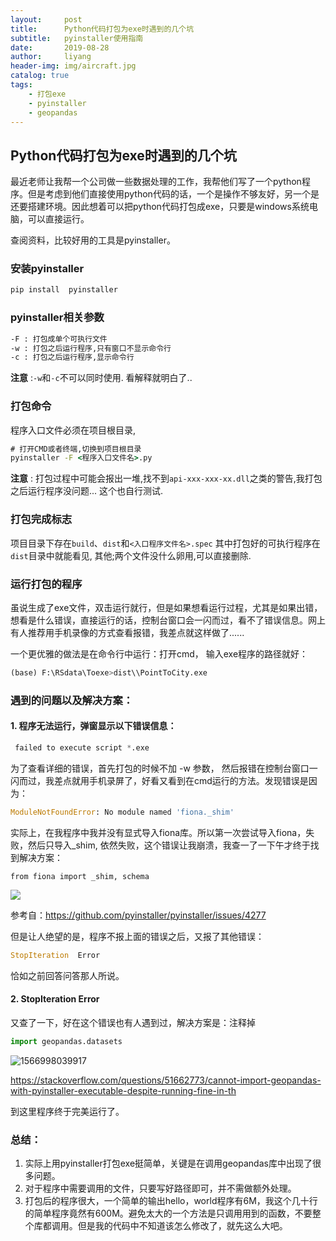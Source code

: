 ```yaml
---
layout:     post
title:      Python代码打包为exe时遇到的几个坑
subtitle:   pyinstaller使用指南
date:       2019-08-28
author:     liyang
header-img: img/aircraft.jpg
catalog: true
tags:
    - 打包exe
    - pyinstaller
    - geopandas
---
```


## Python代码打包为exe时遇到的几个坑

最近老师让我帮一个公司做一些数据处理的工作，我帮他们写了一个python程序。但是考虑到他们直接使用python代码的话，一个是操作不够友好，另一个是还要搭建环境。因此想着可以把python代码打包成exe，只要是windows系统电脑，可以直接运行。

查阅资料，比较好用的工具是pyinstaller。

### 安装pyinstaller

```cmd
pip install  pyinstaller
```

### pyinstaller相关参数

```bash
-F : 打包成单个可执行文件
-w : 打包之后运行程序,只有窗口不显示命令行
-c : 打包之后运行程序,显示命令行
```

**注意** :`-w`和`-c`不可以同时使用. 看解释就明白了..

### 打包命令

程序入口文件必须在项目根目录,

```cmd
# 打开CMD或者终端,切换到项目根目录
pyinstaller -F <程序入口文件名>.py
```

**注意** : 打包过程中可能会报出一堆,找不到`api-xxx-xxx-xx.dll`之类的警告,我打包之后运行程序没问题... 这个也自行测试.

### 打包完成标志

项目目录下存在`build`、`dist`和`<入口程序文件名>.spec`
其中打包好的可执行程序在`dist`目录中就能看见, 其他;两个文件没什么卵用,可以直接删除.

### 运行打包的程序

虽说生成了exe文件，双击运行就行，但是如果想看运行过程，尤其是如果出错，想看是什么错误，直接运行的话，控制台窗口会一闪而过，看不了错误信息。网上有人推荐用手机录像的方式查看报错，我差点就这样做了......

一个更优雅的做法是在命令行中运行：打开cmd， 输入exe程序的路径就好：

~~~python
(base) F:\RSdata\Toexe>dist\\PointToCity.exe
~~~

### 遇到的问题以及解决方案：

#### 1. 程序无法运行，弹窗显示以下错误信息：

~~~python
 failed to execute script *.exe
~~~

为了查看详细的错误，首先打包的时候不加 -w 参数， 然后报错在控制台窗口一闪而过，我差点就用手机录屏了，好看又看到在cmd运行的方法。发现错误是因为：

~~~python
ModuleNotFoundError: No module named 'fiona._shim' 
~~~

实际上，在我程序中我并没有显式导入fiona库。所以第一次尝试导入fiona，失败，然后只导入_shim, 依然失败，这个错误让我崩溃，我查一了一下午才终于找到解决方案：

```
from fiona import _shim, schema
```

![](C:\Users\Lenovo\AppData\Roaming\Typora\typora-user-images\1566997909942.png)

参考自：https://github.com/pyinstaller/pyinstaller/issues/4277

但是让人绝望的是，程序不报上面的错误之后，又报了其他错误：

~~~python
StopIteration  Error
~~~

恰如之前回答问答那人所说。

#### 2. StopIteration  Error

又查了一下，好在这个错误也有人遇到过，解决方案是：注释掉

~~~python
import geopandas.datasets
~~~

![1566998039917](C:\Users\Lenovo\AppData\Roaming\Typora\typora-user-images\1566998039917.png)

https://stackoverflow.com/questions/51662773/cannot-import-geopandas-with-pyinstaller-executable-despite-running-fine-in-th

到这里程序终于完美运行了。

### 总结：

1. 实际上用pyinstaller打包exe挺简单，关键是在调用geopandas库中出现了很多问题。
2. 对于程序中需要调用的文件，只要写好路径即可，并不需做额外处理。
3. 打包后的程序很大，一个简单的输出hello，world程序有6M，我这个几十行的简单程序竟然有600M。避免太大的一个方法是只调用用到的函数，不要整个库都调用。但是我的代码中不知道该怎么修改了，就先这么大吧。